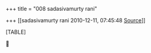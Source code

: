 +++
title = "008 sadasivamurty rani"

+++
[[sadasivamurty rani	2010-12-11, 07:45:48 [Source](https://groups.google.com/g/bvparishat/c/xAbIznFzEoE)]]



[TABLE]



